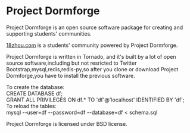 <h1>Project Dormforge</h1> 
<p>Project Dormforge is an open source software package for creating and supporting students' communities.</p>
<p><a href="http://18zhou.com">18zhou.com</a> is a students' community powered by Project Dormforge.</p>

<p>Project Dormforge is written in Tornado, and it's built by a lot of open source software,including but not resricted to Twitter Bootstrap,mysql,redis,redis-py,so after you clone or download Project Dormforge,you have to install the previous software.</p>

<p>To create the database:<br/>CREATE DATABASE df;<br/>GRANT ALL PRIVILEGES ON df.* TO 'df'@'localhost' IDENTIFIED BY 'df';<br/>To reload the tables:<br/>  mysql --user=df --password=df --database=df &lt; schema.sql</p>

<p>Project Dormforge is licensed under BSD license.</p>
